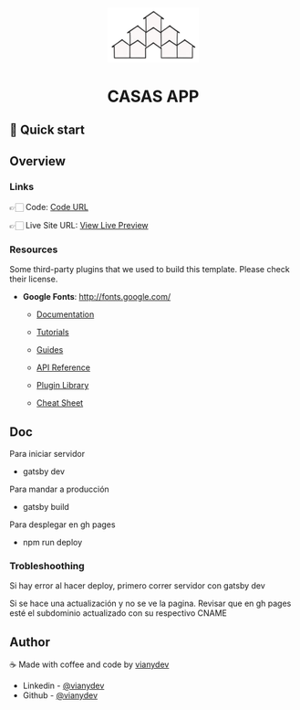 <p align="center">
  <a href="https://okvianey.github.io">
    <img alt="casasapp" src="/src/images/logo-white.svg" width="160" />
  </a>
</p>
<h1 align="center">
 CASAS APP
</h1>

## 🚀 Quick start



## Overview

### Links

👉🏻 Code: [Code URL](https://github.com/okvianey/casasapp)

👉🏻 Live Site URL: [View Live Preview](https://casas.flatlatte.com/)


<!-- resources -->
### Resources

Some third-party plugins that we used to build this template. Please check their license.

* **Google Fonts**: <http://fonts.google.com/>


    - [Documentation](https://www.gatsbyjs.com/docs/?utm_source=starter&utm_medium=readme&utm_campaign=minimal-starter)

    - [Tutorials](https://www.gatsbyjs.com/tutorial/?utm_source=starter&utm_medium=readme&utm_campaign=minimal-starter)

    - [Guides](https://www.gatsbyjs.com/tutorial/?utm_source=starter&utm_medium=readme&utm_campaign=minimal-starter)

    - [API Reference](https://www.gatsbyjs.com/docs/api-reference/?utm_source=starter&utm_medium=readme&utm_campaign=minimal-starter)

    - [Plugin Library](https://www.gatsbyjs.com/plugins?utm_source=starter&utm_medium=readme&utm_campaign=minimal-starter)

    - [Cheat Sheet](https://www.gatsbyjs.com/docs/cheat-sheet/?utm_source=starter&utm_medium=readme&utm_campaign=minimal-starter)

## Doc

Para iniciar servidor
* gatsby dev

Para mandar a producción
* gatsby build

Para desplegar en gh pages
* npm run deploy


### Trobleshoothing

Si hay error al hacer deploy, primero correr servidor con gatsby dev

Si se hace una actualización y no se ve la pagina. Revisar que en gh pages esté el subdominio actualizado con su respectivo CNAME



## Author

☕️ Made with coffee and code by [vianydev](https://okvianey.github.io)

- Linkedin - [@vianydev](https://www.linkedin.com/in/vianydev/)
- Github - [@vianydev](https://github.com/okvianey)
